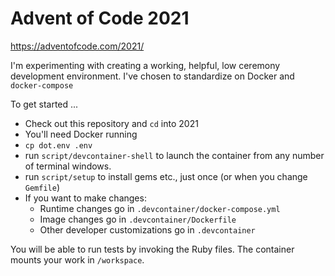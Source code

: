 # Advent of Code 2021

https://adventofcode.com/2021/

I'm experimenting with creating a working, helpful, low ceremony development environment. I've chosen to standardize on Docker and `docker-compose`

To get started ...

- Check out this repository and `cd` into 2021
- You'll need Docker running
- `cp dot.env .env`
- run `script/devcontainer-shell` to launch the container from any number of terminal windows.
- run `script/setup` to install gems etc., just once (or when you change `Gemfile`)
- If you want to make changes:
  - Runtime changes go in `.devcontainer/docker-compose.yml`
  - Image changes go in `.devcontainer/Dockerfile`
  - Other developer customizations go in `.devcontainer`

You will be able to run tests by invoking the Ruby files. The container mounts your work in `/workspace`.
